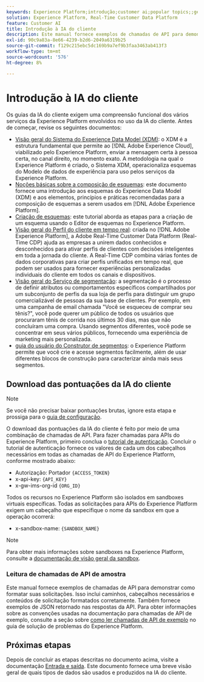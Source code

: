```yaml
---
keywords: Experience Platform;introdução;customer ai;popular topics;;getting started;customer ai;popular topics
solution: Experience Platform, Real-Time Customer Data Platform
feature: Customer AI
title: Introdução à IA do cliente
description: Este manual fornece exemplos de chamadas de API para demonstrar como formatar suas solicitações. Isso inclui caminhos, cabeçalhos necessários e cargas de solicitação formatadas corretamente.
exl-id: 90c9a83a-8e66-4239-b2d6-2049a6319b25
source-git-commit: f129c215ebc5dc169b9a7ef9b3faa3463ab413f3
workflow-type: tm+mt
source-wordcount: '576'
ht-degree: 8%

---
```


# Introdução à IA do cliente

Os guias da IA do cliente exigem uma compreensão funcional dos vários serviços da Experience Platform envolvidos no uso da IA do cliente. Antes de começar, revise os seguintes documentos:

- [Visão geral do Sistema do Experience Data Model (XDM)](../../xdm/home.md): o XDM é a estrutura fundamental que permite ao [!DNL Adobe Experience Cloud], viabilizado pelo Experience Platform, enviar a mensagem certa à pessoa certa, no canal direito, no momento exato. A metodologia na qual o Experience Platform é criado, o Sistema XDM, operacionaliza esquemas do Modelo de dados de experiência para uso pelos serviços da Experience Platform.
- [Noções básicas sobre a composição de esquemas](../../xdm/schema/composition.md): este documento fornece uma introdução aos esquemas do Experience Data Model (XDM) e aos elementos, princípios e práticas recomendadas para a composição de esquemas a serem usados em [!DNL Adobe Experience Platform].
- [Criação de esquemas](../../xdm/tutorials/create-schema-ui.md): este tutorial aborda as etapas para a criação de um esquema usando o Editor de esquemas no Experience Platform.
- [Visão geral do Perfil do cliente em tempo real](../../rtcdp/overview.md): criada no [!DNL Adobe Experience Platform], a Adobe Real-Time Customer Data Platform (Real-Time CDP) ajuda as empresas a unirem dados conhecidos e desconhecidos para ativar perfis de clientes com decisões inteligentes em toda a jornada do cliente. A Real-Time CDP combina várias fontes de dados corporativas para criar perfis unificados em tempo real, que podem ser usados para fornecer experiências personalizadas individuais do cliente em todos os canais e dispositivos.
- [Visão geral do Serviço de segmentação](../../segmentation/home.md): a segmentação é o processo de definir atributos ou comportamentos específicos compartilhados por um subconjunto de perfis da sua loja de perfis para distinguir um grupo comercializável de pessoas da sua base de clientes. Por exemplo, em uma campanha de email chamada &quot;Você se esqueceu de comprar seu tênis?&quot;, você pode querer um público de todos os usuários que procuraram tênis de corrida nos últimos 30 dias, mas que não concluíram uma compra. Usando segmentos diferentes, você pode se concentrar em seus vários públicos, fornecendo uma experiência de marketing mais personalizada.
- [guia do usuário do Construtor de segmentos](../../segmentation/tutorials/create-a-segment.md): o Experience Platform permite que você crie e acesse segmentos facilmente, além de usar diferentes blocos de construção para caracterizar ainda mais seus segmentos.

## Download das pontuações da IA do cliente

>[!NOTE]
>
>Se você não precisar baixar pontuações brutas, ignore esta etapa e prossiga para o [guia de configuração](./user-guide/configure.md).

O download das pontuações da IA do cliente é feito por meio de uma combinação de chamadas de API. Para fazer chamadas para APIs do Experience Platform, primeiro conclua o [tutorial de autenticação](https://www.adobe.com/go/platform-api-authentication-en). Concluir o tutorial de autenticação fornece os valores de cada um dos cabeçalhos necessários em todas as chamadas de API do Experience Platform, conforme mostrado abaixo:

- Autorização: Portador `{ACCESS_TOKEN}`
- x-api-key: `{API_KEY}`
- x-gw-ims-org-id `{ORG_ID}`

Todos os recursos no Experience Platform são isolados em sandboxes virtuais específicas. Todas as solicitações para APIs do Experience Platform exigem um cabeçalho que especifique o nome da sandbox em que a operação ocorrerá:

- x-sandbox-name: `{SANDBOX_NAME}`

>[!NOTE]
>
>Para obter mais informações sobre sandboxes na Experience Platform, consulte a [documentação de visão geral da sandbox](../../sandboxes/home.md).

### Leitura de chamadas de API de amostra

Este manual fornece exemplos de chamadas de API para demonstrar como formatar suas solicitações. Isso inclui caminhos, cabeçalhos necessários e conteúdos de solicitação formatados corretamente. Também fornece exemplos de JSON retornado nas respostas da API. Para obter informações sobre as convenções usadas na documentação para chamadas de API de exemplo, consulte a seção sobre [como ler chamadas de API de exemplo](../../landing/troubleshooting.md) no guia de solução de problemas do Experience Platform.

## Próximas etapas

Depois de concluir as etapas descritas no documento acima, visite a documentação [Entrada e saída](./data-requirements.md). Este documento fornece uma breve visão geral de quais tipos de dados são usados e produzidos na IA do cliente.
